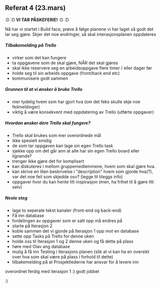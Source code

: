 ## Referat 4 (23.mars)


:D :D **VI TAR PÅSKEFERIE!** :D :D 

Nå har vi startet i Build face, prøve å følge planene vi har laget så godt det lar seg gjøre. Skjer det noe endringer, så skal interasjonsplanen oppdateres 

##### Tilbakemelding på Trello 
- virker som det kan fungere 
- ta oppgavene som de skal gjøre, NÅR det skal gjøres 
- skal ikke reservere seg en arbeidsoppgave flere timer / eller dager før 
- holde seg til sin arbeids oppgave (front/back end etc)
- kommunisere godt sammen 

##### Grunnen til at vi ønsker å bruke Trello
- mer tydelig hvem som har gjort hva (om det feks skulle skje noe feilmeldinger)
- viktig å være konsekvent med oppdatering av Trello (utførte oppgaver)

##### Hvordan ønsker dere Trello skal fungere? 
- Trello skal brukes som mer overordnede mål 
- ikke spesielt smidig 
- de som tar oppgaven kan lage sin egen Trello task 
- sjekke opp om det går ann at alle har sin egen Trello board eller lignende? 
- trenger ikke gjøre det for komplisert 
- kan diskuteres i mellom gruppemedlemmene, hvem som skal gjøre hva. 
- kan skrive en liten beskrivelse i "description" hvem som gjorde hva(?), var det noe feil som skjedde osv? (legge til tileggs info)
- oppgaver hvor du kan hente litt inspirasjon (men, ha frihet til å gjøre litt selv)

##### Neste steg 
- lage to seperate tekst kanaler (front-end og back-end)
- Få inn database 
- fordelingen av oppgaver som er satt opp må endres på 
- starte på Iterasjon 2
- koble sammen det vi gjorde på Iterasjon 1 opp mot en database 
- sette opp Tasks på Trello for denne uken 
- holde oss til Iterasjon 1 og 2 denne uken og få dette på plass 
- høre med Olav ang database 
- mulig å få inn Testing i Iterasjons planen (slik at vi kan ha en oversikt over hva som skal være på plass i forhold til dette)
- tilbakemelding på at Prosjektlederne har ansvar for å levere inn 

overordnet ferdig med iterasjon 1 :) godt jobbet 

:) 



